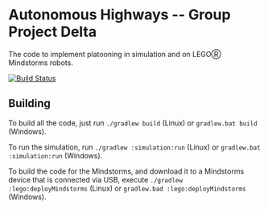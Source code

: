 # Autonomous Highways -- Group Project Delta

The code to implement platooning in simulation and on LEGOⓇ Mindstorms robots.

[![Build Status](https://travis-ci.com/jackwickham/group-project-delta.svg?token=DtrLKaeqQLW7MbyBRvfb&branch=master)](https://travis-ci.com/jackwickham/group-project-delta)

## Building
To build all the code, just run `./gradlew build` (Linux) or `gradlew.bat build` (Windows).

To run the simulation, run `./gradlew :simulation:run` (Linux) or `gradlew.bat :simulation:run` (Windows).

To build the code for the Mindstorms, and download it to a Mindstorms device that is connected via USB, execute `./gradlew :lego:deployMindstorms` (Linux) or `gradlew.bad :lego:deployMindstorms` (Windows).

